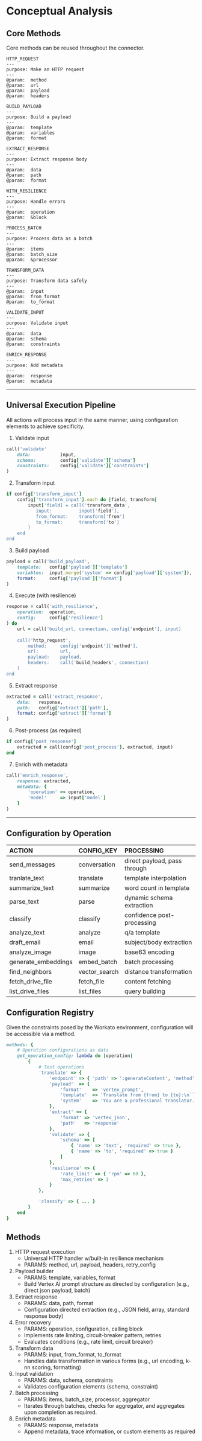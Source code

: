 # Conceptual Analysis

## Core Methods

Core methods can be reused throughout the connector.

```
HTTP_REQUEST
---
purpose: Make an HTTP request
--- 
@param:  method
@param:  url
@param:  payload
@param:  headers
```

```
BUILD_PAYLOAD
---
purpose: Build a payload
---
@param:  template
@param:  variables
@param:  format
```

```
EXTRACT_RESPONSE
---
purpose: Extract response body
---
@param:  data
@param:  path
@param:  format
```

```
WITH_RESILIENCE
---
purpose: Handle errors
---
@param:  operation
@param:  &block
```

```
PROCESS_BATCH
---
purpose: Process data as a batch
---
@param:  items
@param:  batch_size
@param:  &processor
```

```
TRANSFORM_DATA
---
purpose: Transform data safely
---
@param:  input
@param:  from_format
@param:  to_format
```

```
VALIDATE_INPUT
---
purpose: Validate input
---
@param:  data
@param:  schema
@param:  constraints
```

```
ENRICH_RESPONSE
---
purpose: Add metadata
---
@param:  response
@param:  metadata
```

---
## Universal Execution Pipeline

All actions will process input in the same manner, using configuration elements to achieve specificity.

1. Validate input

```ruby
call('validate'
    data:           input,
    schema:         config['validate']['schema']
    constraints:    config['validate']['constraints']
)
```

2. Transform input

```ruby
if config['transform_input']
    config['transform_input'].each do |field, transform|
        input['field] = call('transform_data',
           input:          input['field'],
           from_format:    transform['from']
           to_format:      transform['to']
        )
    end
end
```

3. Build payload

```ruby
payload = call('build_payload',
    template:   config['payload']['template']
    variables:  input.merge('system' => config['payload']['system']),
    format:     config['payload']['format']
)
```

4. Execute (with resilience)

```ruby
response = call('with_resilience',
    operation:  operation,
    config:     config['resilience']
) do
    url = call('build_url, connection, config['endpoint'], input)
    
    call('http_request',
        method:     config['endpoint']['method'],
        url:        url,
        payload:    payload,
        headers:    call('build_headers', connection)
    )
end
```

5. Extract response

```ruby
extracted = call('extract_response',
    data:   response,
    path:   config['extract']['path'],
    format: config['extract']['format']
)
```

6. Post-process (as required)

```ruby
if config['post_response']
    extracted = call(config['post_process'], extracted, input)
end
```

7. Enrich with metadata

```ruby
call('enrich_response',
    response: extracted,
    metadata: {
        'operation' => operation,
        'model'     => input['model']
    }
)
```
---
## Configuration by Operation

| ACTION | CONFIG_KEY | PROCESSING |
| :---   | :---       | :---       |
| send_messages | conversation | direct payload, pass through |
| tranlate_text | translate | template interpolation |
| summarize_text | summarize | word count in template |
| parse_text | parse | dynamic schema extraction |
| classify | classify | confidence post-processing |
| analyze_text | analyze | q/a template |
| draft_email | email | subject/body extraction |
| analyze_image | image | base63 encoding |
| generate_embeddings | embed_batch | batch processing |
| find_neighbors | vector_search | distance transformation |
| fetch_drive_file | fetch_file | content fetching |
| list_drive_files | list_files | query building |

## Configuration Registry

Given the constraints posed by the Workato environment, configuration will be accessible via a method.

```ruby
methods: {
    # Operation configurations as data
    get_operation_config: lambda do |operation|
        {
            # Test operations
            'translate' => {
                'endpoint' => { 'path' => ':generateContent', 'method' => 'POST' },
                'payload'  => {
                    'format'    => 'vertex_prompt',
                    'template'  => 'Translate from {from} to {to}:\n```{text}```',
                    'system'    => 'You are a professional translator.'
                },
                'extract' => {
                    'format' => 'vertex_json',
                    'path'   => 'response'
                },
                'validate' => {
                    'schema' => [
                        { 'name' => 'text', 'required' => true },
                        { 'name' => 'to', 'required' => true }
                    ]
                },
                'resilience' => {
                    'rate_limit' => { 'rpm' => 60 },
                    'max_retries' => 3
                }
            }, 

            'classify' => { ... }
        }
    end
}
```

## Methods

1. HTTP request execution
    - Universal HTTP handler w/built-in resilience mechanism
    - PARAMS:    method, url, payload, headers, retry_config
2. Payload builder
    - PARAMS:   template, variables, format
    - Build Vertex AI prompt structure as directed by configuration (e.g., direct json payload, batch)
3. Extract response
    - PARAMS:   data, path, format
    - Configuration directed extraction (e.g., JSON field, array, standard response body)
4. Error recovery
    - PARAMS:   operation, configuration, calling block
    - Implements rate limiting, circuit-breaker pattern, retries
    - Evaluates conditions (e.g., rate limit, circuit breaker)
5. Transform data
    - PARAMS:   input, from_format, to_format
    - Handles data transformation in various forms (e.g., url encoding, k-nn scoring, formatting)
6. Input validation
    - PARAMS:   data, schema, constraints
    - Validates configuration elements (schema, constraint)
7. Batch processing
    - PARAMS:   items, batch_size, processor, aggregator
    - Iterates through batches, checks for aggregator, and aggregates upon completion as required.
8. Enrich metadata
    - PARAMS:  response, metadata
    - Append metadata, trace information, or custom elements as required